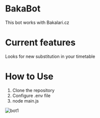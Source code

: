 # BakaBot
This bot works with Bakalari.cz

# Current features
Looks for new substitution in your timetable

# How to Use
1. Clone the repository
2. Configure .env file
3. node main.js

![bot1](https://github.com/jankubatt/BalinBot/blob/master/bot.png)
